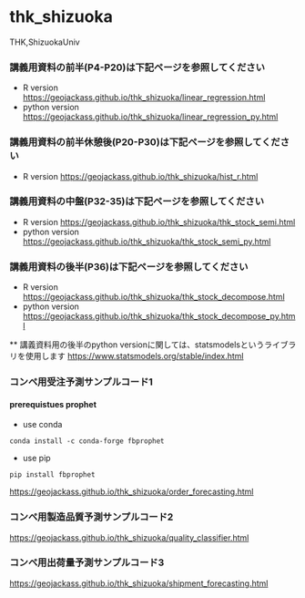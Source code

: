 # thk_shizuoka
THK,ShizuokaUniv

### 講義用資料の前半(P4-P20)は下記ページを参照してください
- R version https://geojackass.github.io/thk_shizuoka/linear_regression.html
- python version https://geojackass.github.io/thk_shizuoka/linear_regression_py.html

### 講義用資料の前半休憩後(P20-P30)は下記ページを参照してください
- R version https://geojackass.github.io/thk_shizuoka/hist_r.html

### 講義用資料の中盤(P32-35)は下記ページを参照してください
- R version https://geojackass.github.io/thk_shizuoka/thk_stock_semi.html
- python version https://geojackass.github.io/thk_shizuoka/thk_stock_semi_py.html

### 講義用資料の後半(P36)は下記ページを参照してください
- R version https://geojackass.github.io/thk_shizuoka/thk_stock_decompose.html
- python version https://geojackass.github.io/thk_shizuoka/thk_stock_decompose_py.html  

** 講義資料用の後半のpython versionに関しては、statsmodelsというライブラリを使用します
https://www.statsmodels.org/stable/index.html


### コンペ用受注予測サンプルコード1
#### prerequistues prophet
- use conda
```
conda install -c conda-forge fbprophet
```

- use pip
```
pip install fbprophet
```

https://geojackass.github.io/thk_shizuoka/order_forecasting.html

### コンペ用製造品質予測サンプルコード2
https://geojackass.github.io/thk_shizuoka/quality_classifier.html

### コンペ用出荷量予測サンプルコード3
https://geojackass.github.io/thk_shizuoka/shipment_forecasting.html
